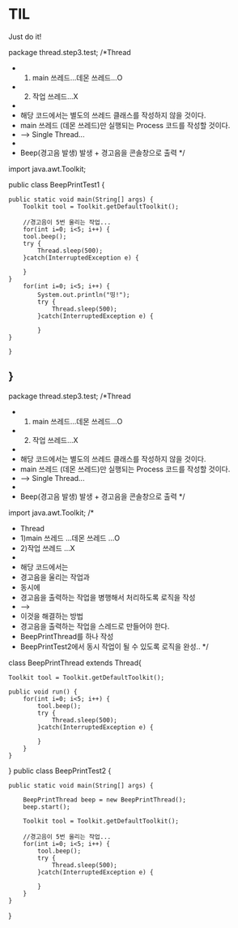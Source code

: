 # TIL
Just do it!

package thread.step3.test;
/*Thread
 * 1) main 쓰레드...데몬 쓰레드...O
 * 2) 작업 쓰레드...X
 * 
 * 해당 코드에서는 별도의 쓰레드 클래스를 작성하지 않을 것이다.
 * main 쓰레드 (데몬 쓰레드)만 실행되는 Process 코드를 작성할 것이다.
 * --> Single Thread...
 * 
 * Beep(경고음 발생) 발생 + 경고음을 콘솔창으로 출력
 */

import java.awt.Toolkit;

public class BeepPrintTest1 {

	public static void main(String[] args) {
		Toolkit tool = Toolkit.getDefaultToolkit();
		
		//경고음이 5번 울리는 작업...
		for(int i=0; i<5; i++) {
		tool.beep(); 
		try {
			Thread.sleep(500);
		}catch(InterruptedException e) {
		
		}
	}
		for(int i=0; i<5; i++) {
			System.out.println("띵!");
			try {
				Thread.sleep(500);
			}catch(InterruptedException e) {
			
			}
	}

	}
}
-----------------------------------------

package thread.step3.test;
/*Thread
 * 1) main 쓰레드...데몬 쓰레드...O
 * 2) 작업 쓰레드...X
 * 
 * 해당 코드에서는 별도의 쓰레드 클래스를 작성하지 않을 것이다.
 * main 쓰레드 (데몬 쓰레드)만 실행되는 Process 코드를 작성할 것이다.
 * --> Single Thread...
 * 
 * Beep(경고음 발생) 발생 + 경고음을 콘솔창으로 출력
 */

import java.awt.Toolkit;
/*
 * Thread
 * 1)main 쓰레드 ...데몬 쓰레드 ...O
 * 2)작업 쓰레드 ...X
 * 
 * 해당 코드에서는 
 * 경고음을 울리는 작업과
 * 동시에 
 * 경고음을 출력하는 작업을 병행해서 처리하도록 로직을 작성
 * -->
 * 이것을 해결하는 방법
 * 경고음을 출력하는 작업을 스레드로 만들어야 한다.
 * BeepPrintThread를 하나 작성
 * BeepPrintTest2에서 동시 작업이 될 수 있도록 로직을 완성..
 */

class BeepPrintThread extends Thread{
	
	Toolkit tool = Toolkit.getDefaultToolkit();
	
	public void run() {
		for(int i=0; i<5; i++) {
			tool.beep(); 
			try {
				Thread.sleep(500);
			}catch(InterruptedException e) {
		
			}
		}
	}
}
public class BeepPrintTest2 {

	public static void main(String[] args) {
		
		BeepPrintThread beep = new BeepPrintThread();
		beep.start();
		
		Toolkit tool = Toolkit.getDefaultToolkit();
		
		//경고음이 5번 울리는 작업...
		for(int i=0; i<5; i++) {
			tool.beep(); 
			try {
				Thread.sleep(500);
			}catch(InterruptedException e) {
		
			}
		}
	}
}
